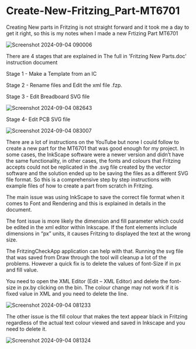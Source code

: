 # Create-New-Fritzing_Part-MT6701
Creating New parts in Fritzing is not straight forward and it took me a day to get it right, so this is my notes when I made a new Frtizing Part MT6701

![Screenshot 2024-09-04 090006](https://github.com/user-attachments/assets/1c865b8d-d03e-4994-b2b1-2320f37c6ebe)

There are 4 stages that are explained in The full in 'Fritzing New Parts.doc' instruction document

Stage 1 - Make a Template from an IC

Stage 2 - Rename files and Edit the xml file .fzp.

Stage 3 - Edit Breadboard SVG file

![Screenshot 2024-09-04 082643](https://github.com/user-attachments/assets/0a2c6a35-7743-4e2b-aba9-47cb5250f7af)

Stage 4- Edit PCB SVG file

![Screenshot 2024-09-04 083007](https://github.com/user-attachments/assets/f220ed39-0ca0-4e2e-916f-4da62f87f352)


There are a lot of instructions on the YouTube but none I could follow to create a new part for the MT6701 that was good enough for my project. In some cases, the InkScape software were a newer version and didn’t have the same functionality, in other cases, the fonts and colours that Fritzing accepts could not be replicated in the .svg file created by the vector software and the solution ended up to be saving the files as a different SVG file format.
So this is a comprehensive step by step instructions with example files of how to create a part from scratch in Fritzing.

The main issue was using InkScape to save the correct file format when it comes to Font and Rendering and this is explained in details in the document.

The font issue is more likely the dimension and fill parameter which could be edited in the xml editor within Inkscape. If the font elements include dimensions in “px” units, it causes Fritzing to displayed the text at the wrong size. 

The FritzingCheckApp application can help with that. Running the svg file that was saved from Draw through the tool will cleanup a lot of the problems. However a quick fix is to delete the values of font-Size if in px and fill value.

You need to open the XML Editor (Edit – XML Editor) and delete the font-size in px.by clicking on the bin. The colour change may not work if it is fixed value in XML and you need to delete the line.

![Screenshot 2024-09-04 081233](https://github.com/user-attachments/assets/8f07b2f2-e7df-45d7-867e-32d66262723b)

The other issue is the fill colour that makes the text appear black in Fritzing regardless of the actual text colour viewed and saved in Inkscape and you need to delete it.

![Screenshot 2024-09-04 081324](https://github.com/user-attachments/assets/ec5d38ef-9503-4922-89c6-7b0aa8f70c04)


